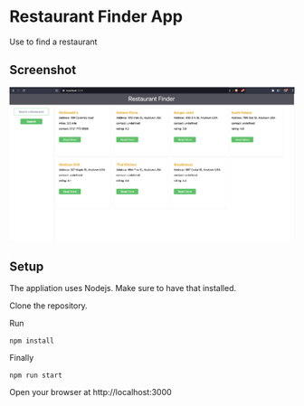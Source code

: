 # Restaurant Finder App
Use to find a restaurant

## Screenshot
![Screen shot of app](https://github.com/SirWaithaka/homework/blob/primary/screenshot.png)


## Setup
The appliation uses Nodejs. Make sure to have that installed.

Clone the repository.

Run

```
npm install
```

Finally

```
npm run start
```

Open your browser at http://localhost:3000